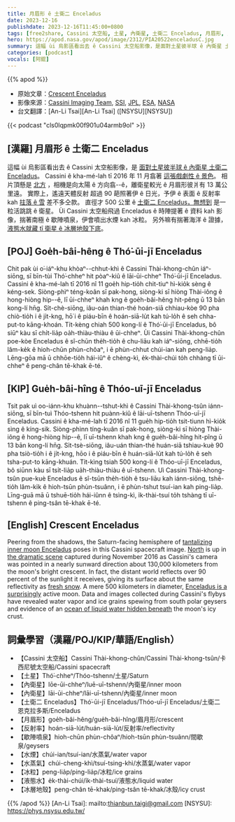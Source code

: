 ```yaml
---
title: 月眉形 ê 土衛二 Enceladus
date: 2023-12-16
publishdate: 2023-12-16T11:45:00+0800
tags: [free2share, Cassini 太空船, 土星, 內衛星, 土衛二 Enceladus, 月眉形, 反射率, 歇陣噴泉, 水煙, 水蒸氣, 液態水, 冰層地殼]
hero: https://apod.nasa.gov/apod/image/2312/PIA20522enceladusC.jpg
summary: 這幅 ùi 烏影區看出去 ê Cassini 太空船影像，是面對土星彼半球 ê 內衛星 土衛二 Enceladus。
categories: [podcast]
vocals: [阿錕]
---
```


{{% apod %}}

- 原始文章：[Crescent Enceladus](https://apod.nasa.gov/apod/ap231216.html)
- 影像來源：[Cassini Imaging Team](https://ciclops.org/), [SSI](https://www.spacescience.org/), [JPL](https://www.jpl.nasa.gov/), [ESA](https://www.esa.int/), [NASA](https://www.nasa.gov/ )
- 台文翻譯：[An-Li Tsai][An-Li Tsai] ([NSYSU][NSYSU])

{{< podcast "cls0lqpmk00f901u04armb9ol" >}}

## [漢羅] 月眉形 ê 土衛二 Enceladus
這幅 ùi 烏影區看出去 ê Cassini 太空船影像，是 [面對土星彼半球 ê 內衛星 土衛二 Enceladus][tantalizing inner moon Enceladus]。
Cassini ê kha-mé-lah tī 2016 年 11 月翕著 [這張戲劇性 ê 景色][the dramatic scene]。
相片頂懸是 [北方][North] ，相機是向太陽 ê 方向翕--ê，離衛星較光 ê 月眉形彼爿有 13 萬公里遠。
實際上，遙遠天體反射 超過 90 葩照著伊 ê 日光，予伊 ê 表面 ê 反射率 kah [拄落 ê 雪][fresh snow] 差不多仝款。
直徑才 500 公里 ê [土衛二 Enceladus，無想到][Enceladus is a surprisingly] 是一粒活跳跳 ê 衛星。
Ùi Cassini 太空船飛過 Enceladus ê 時陣提著 ê 資料 kah 影像，揣著南極 ê 歇陣噴泉，伊會噴出水煙 kah 冰粒。
另外嘛有揣著海洋 ê 證據，[液態水就藏 tī 衛星 ê 冰層地殼下底][ocean of liquid water hidden beneath]。

## [POJ] Goe̍h-bâi-hêng ê Thó͘-ūi-jī Enceladus
Chit pak ùi o͘-iáⁿ-khu khòaⁿ--chhut-khì ê Cassini Thài-khong-chûn iáⁿ-siōng, sī bīn-tùi Thó͘-chheⁿ hit pòaⁿ-kiû ê lāi-ūi-chheⁿ Thó͘-ūi-jī Enceladus.
Cassini ê kha-mé-lah tī 2016 nî 11 goe̍h hip-tio̍h chit-tiuⁿ hì-kio̍k sèng ê kéng-sek.
Siòng-phìⁿ téng-koân sī pak-hong, siòng-ki sī hiòng Thài-iông ê hong-hiòng hip--ê, lī ūi-chheⁿ khah kng ê goe̍h-bâi-hêng hit-pêng ū 13 bān kong-lí hn̄g.
Si̍t-chè-siōng, iâu-oán thian-thé hoán-siā chhiau-kòe 90 pha chiò-tio̍h i ê ji̍t-kng, hō͘ i ê piáu-bīn ê hoán-siā-lu̍t kah tú-lo̍h ê seh chha-put-to kāng-khoán.
Ti̍t-kèng chiah 500 kong-lí ê Thó͘-ūi-jī Enceladus, bô siūⁿ kàu sī chi̍t-lia̍p oa̍h-thiàu-thiàu ê ūi-chheⁿ.
Ùi Cassini Thài-khong-chûn poe-kòe Enceladus ê sî-chūn the̍h-tio̍h ê chu-liāu kah iáⁿ-siōng, chhē-tio̍h lâm-ke̍k ê hioh-chūn phùn-chôaⁿ, i ē phùn-chhut chúi-ian kah peng-lia̍p.
Lēng-gōa mā ū chhōe-tio̍h hái-iûⁿ ê chèng-kì, e̍k-thài-chúi to̍h chhàng tī ūi-chheⁿ ê peng-chân tē-khak ē-té.

## [KIP] Gue̍h-bâi-hîng ê Thóo-uī-jī Enceladus
Tsit pak uì oo-iánn-khu khuànn--tshut-khì ê Cassini Thài-khong-tsûn iánn-siōng, sī bīn-tuì Thóo-tshenn hit puànn-kiû ê lāi-uī-tshenn Thóo-uī-jī Enceladus.
Cassini ê kha-mé-lah tī 2016 nî 11 gue̍h hip-tio̍h tsit-tiunn hì-kio̍k sìng ê kíng-sik.
Siòng-phìnn tíng-kuân sī pak-hong, siòng-ki sī hiòng Thài-iông ê hong-hiòng hip--ê, lī uī-tshenn khah kng ê gue̍h-bâi-hîng hit-pîng ū 13 bān kong-lí hn̄g.
Si̍t-tsè-siōng, iâu-uán thian-thé huán-siā tshiau-kuè 90 pha tsiò-tio̍h i ê ji̍t-kng, hōo i ê piáu-bīn ê huán-siā-lu̍t kah tú-lo̍h ê seh tsha-put-to kāng-khuán.
Ti̍t-kìng tsiah 500 kong-lí ê Thóo-uī-jī Enceladus, bô siūnn kàu sī tsi̍t-lia̍p ua̍h-thiàu-thiàu ê uī-tshenn.
Uì Cassini Thài-khong-tsûn pue-kuè Enceladus ê sî-tsūn the̍h-tio̍h ê tsu-liāu kah iánn-siōng, tshē-tio̍h lâm-ki̍k ê hioh-tsūn phùn-tsuânn, i ē phùn-tshut tsuí-ian kah ping-lia̍p.
Līng-guā mā ū tshuē-tio̍h hái-iûnn ê tsìng-kì, i̍k-thài-tsuí to̍h tshàng tī uī-tshenn ê ping-tsân tē-khak ē-té.

## [English] Crescent Enceladus
Peering from the shadows, the Saturn-facing hemisphere of [tantalizing inner moon Enceladus][tantalizing inner moon Enceladus] poses in this Cassini spacecraft image.
[North][North] is up in [the dramatic scene][the dramatic scene] captured during November 2016 as Cassini's camera was pointed in a nearly sunward direction about 130,000 kilometers from the moon's bright crescent.
In fact, the distant world reflects over 90 percent of the sunlight it receives, giving its surface about the same reflectivity as [fresh snow][fresh snow].
A mere 500 kilometers in diameter, [Enceladus is a surprisingly][Enceladus is a surprisingly] active moon.
Data and images collected during Cassini's flybys have revealed water vapor and ice grains spewing from south polar geysers and evidence of an [ocean of liquid water hidden beneath][ocean of liquid water hidden beneath] the moon's icy crust.

## 詞彙學習（漢羅/POJ/KIP/華語/English）
- 【Cassini 太空船】Cassini Thài-khong-chûn/Cassini Thài-khong-tsûn/卡西尼號太空船/Cassini spacecraft
- 【土星】Thó͘-chheⁿ/Thóo-tshenn/土星/Saturn
- 【內衛星】lōe-ūi-chheⁿ/luē-uī-tshenn/內衛星/inner moon
- 【內衛星】lāi-ūi-chheⁿ/lāi-uī-tshenn/內衛星/inner moon
- 【土衛二 Enceladus】Thó͘-ūi-jī Enceladus/Thóo-uī-jī Enceladus/土衛二 恩克拉多斯/Enceladus
- 【月眉形】goe̍h-bâi-hêng/gue̍h-bâi-hîng/眉月形/crescent
- 【反射率】hoán-siā-lu̍t/huán-siā-lu̍t/反射率/reflectivity
- 【歇陣噴泉】hioh-chūn phùn-chôaⁿ/hioh-tsūn phùn-tsuânn/間歇泉/geysers
- 【水煙】chúi-ian/tsuí-ian/水蒸氣/water vapor
- 【水蒸氣】chúi-cheng-khì/tsuí-tsing-khì/水蒸氣/water vapor
- 【冰粒】peng-lia̍p/ping-lia̍p/冰粒/ice grains
- 【液態水】e̍k-thài-chúi/i̍k-thài-tsuí/液態水/liquid water
- 【冰層地殼】peng-chân tē-khak/ping-tsân tē-khak/冰殼/icy crust

{{% /apod %}}
[An-Li Tsai]: mailto:thianbun.taigi@gmail.com
[NSYSU]: https://phys.nsysu.edu.tw/

[copyright]: https://apod.nasa.gov/apod/fap/lib/about_apod.html#srapply
[License]: https://creativecommons.org/licenses/by/3.0/

[tantalizing inner moon Enceladus]:https://apod.nasa.gov/apod/ap200427.html
[North]:https://apod.nasa.gov/apod/ap151021.html
[the dramatic scene]:http://photojournal.jpl.nasa.gov/catalog/PIA20522
[fresh snow]:https://apod.nasa.gov/apod/ap050224.html
[Enceladus is a surprisingly]:https://eyes.nasa.gov/apps/solar-system/#/story/enceladus_discovery?slide=slide_1
[ocean of liquid water hidden beneath]:https://www.nasa.gov/missions/cassini/nasa-study-finds-life-sparking-energy-source-and-molecule-at-enceladus/
